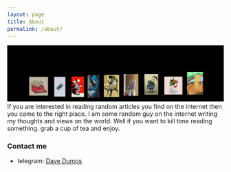```yaml
---
layout: page
title: About
permalink: /about/
---
```


![about-bg](https://raw.githubusercontent.com/Dawit-Sh/tea/master/img/about-bg.png)
If you are interested in reading random articles you find on the internet then you came to the right place. I am some random guy on the internet writing my thoughts and views on the world. Well if you want to kill time reading something. grab a cup of tea and enjoy.

### Contact me

- telegram: [Dave Dumps](https://t.me/DaveDumps)
